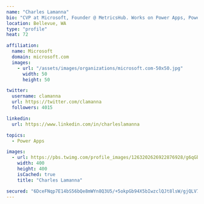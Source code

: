 ```yaml
---
name: "Charles Lamanna"
bio: "CVP at Microsoft, Founder @ MetricsHub. Works on Power Apps, Power Automate, Power Virtual Agent, Common Data Service and Dynamics 365."
location: Bellevue, WA
type: "profile"
heat: 72

affiliation:
  name: Microsoft
  domain: microsoft.com
  images:
    - url: "/assets/images/organizations/microsoft.com-50x50.jpg"
      width: 50
      height: 50

twitter:
  username: clamanna
  url: https://twitter.com/clamanna
  followers: 4015

linkedin:
  url: https://www.linkedin.com/in/charleslamanna

topics:
  - Power Apps

images:
  - url: https://pbs.twimg.com/profile_images/1263202626922876928/g6qGbHZ-_400x400.jpg
    width: 400
    height: 400
    isCached: true
    title: "Charles Lamanna"

secured: "6DceFNqp7E14bS56bQe8mWYn8Q3U5/+5okpGb94X5bIwzclQJt8lsW/gjQLV7e9is9FtZhwAS16cJwU1mUcP1YvEovks+msfxyipD7RFRPTIdsQE0aVpwrfctweA1m5/fAx52d5G6juo7r+p/myWehI96lQaTx8UYFwtOwHFlxCSLJUs+7q3Dj1u3QtYBcA/Z6kJSMwe44ETnPY064Jz3hvk7VOTkvEvvpqUw/iYmQepw/nhA4/TCzMqKJgfumWjVKjfVPrAR1CW62fw4m/N8f1D2Fg+4OygJn2fhW4jBWvUzuW64JwksgO05vqbdEkQ7sft/UZyP0ruTGQfFIYF31TdrYQassLmvYKujnmtANW5E5XgRn4kKuEG/RbczfxhZP/0Pdnfw/CgciqU+q3VvrBjm+ut1wkYWkAa90abTEQ=;X8TbCPgp/JMX6hG22sMRig=="
---
```


